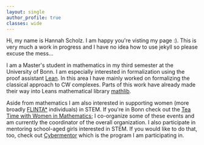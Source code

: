 ```yaml
---
layout: single
author_profile: true
classes: wide
---
```

Hi, my name is Hannah Scholz. I am happy you're visting my page :). This is very much a work in progress and I have no idea how to use jekyll so please excuse the mess...

I am a Master's student in mathematics in my third semester at the University of Bonn. I am especially interested in formalization using the proof assistant [Lean](https://lean-lang.org/). In this area I have mainly worked on formalizing the classical approach to CW complexes. Parts of this work have already made their way into Leans mathematical library [mathlib](https://github.com/leanprover-community/mathlib4).

Aside from mathematics I am also interested in supporting women (more broadly [FLINTA\*](https://en.wikipedia.org/wiki/FLINTA*) individuals) in STEM. If you're in Bonn check out the [Tea Time with Women in Mathematics](https://www.mathematics.uni-bonn.de/hcm/community/tea-time-with-women-in-mathematics); I co-organize some of these events and am currently the coordinator of the overall organization. I also participate in mentoring school-aged girls interested in STEM. If you would like to do that, too, check out [Cybermentor](https://www.cybermentorin.de/index.php/en/) which is the program I am participating in.
